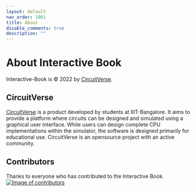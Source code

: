 ```yaml
---
layout: default
nav_order: 1001
title: About
disable_comments: true
description: ""
---
```



# About Interactive Book
Interactive-Book is &copy; 2022 by [CircuitVerse](https://circuitverse.org/).

## CircuitVerse
[CircuitVerse](https://circuitverse.org) is a product developed by students at IIIT-Bangalore. It aims to provide a platform where circuits can be designed and simulated using a graphical user interface. While users can design complete CPU implementations within the simulator, the software is designed primarily for educational use. CircuitVerse is an opensource project with an active community.

## Contributors
Thanks to everyone who has contributed to the Interactive Book.
[![Image of contributors](https://contributors-img.firebaseapp.com/image?repo=CircuitVerse/Interactive-Book)](https://github.com/CircuitVerse/Interactive-Book/graphs/contributors)
